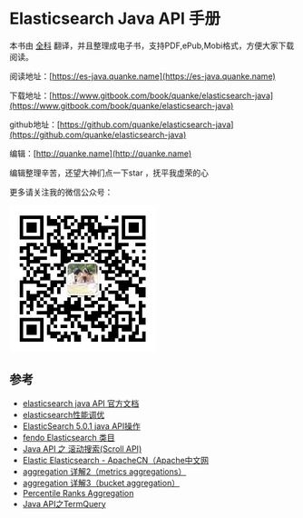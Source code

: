# Elasticsearch Java API 手册

本书由 [全科](http://quanke.name) 翻译，并且整理成电子书，支持PDF,ePub,Mobi格式，方便大家下载阅读。

阅读地址：[https://es-java.quanke.name](https://es-java.quanke.name)

下载地址：[https://www.gitbook.com/book/quanke/elasticsearch-java](https://www.gitbook.com/book/quanke/elasticsearch-java)

github地址：[https://github.com/quanke/elasticsearch-java](https://github.com/quanke/elasticsearch-java)

编辑：[http://quanke.name](http://quanke.name)

编辑整理辛苦，还望大神们点一下star ，抚平我虚荣的心

更多请关注我的微信公众号：

![](/assets/qrcode_for_gh_26893aa0a4ea_258.jpg)




## 参考

- [elasticsearch java API 官方文档](https://www.elastic.co/guide/en/elasticsearch/client/java-api/current/index.html)
- [elasticsearch性能调优](http://www.cnblogs.com/hseagle/p/6015245.html)
- [ElasticSearch 5.0.1 java API操作](http://blog.csdn.net/gaoqiao1988/article/details/53842728)
- [fendo Elasticsearch 类目](http://blog.csdn.net/u011781521/article/category/7096008)
- [Java API 之 滚动搜索(Scroll API)](http://blog.csdn.net/sunnyyoona/article/details/52810397)
- [Elastic Elasticsearch - ApacheCN（Apache中文网](http://cwiki.apachecn.org/display/Elasticsearch/)
- [aggregation 详解2（metrics aggregations）](http://www.cnblogs.com/licongyu/p/5515786.html)
- [aggregation 详解3（bucket aggregation）](http://www.cnblogs.com/licongyu/p/5503094.html)
- [Percentile Ranks Aggregation](http://www.cnblogs.com/benjiming/p/7099638.html)
- [Java API之TermQuery](http://blog.csdn.net/sunnyyoona/article/details/52852483)